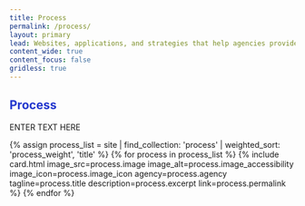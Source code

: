 ```yaml
---
title: Process
permalink: /process/
layout: primary
lead: Websites, applications, and strategies that help agencies provide excellent value to the public.
content_wide: true
content_focus: false
gridless: true
---
```


<style>
h2 {
  color:#2337CE;
}
</style>

<section class="nz-section background-gray">
<div class="nz-grid">
    <div class="nz-width-two-thirds">
      <h2 tabindex="0">Process</h2>
      <p>ENTER TEXT HERE</p>
    </div>
</div>

<div class="nz-grid">
  <section class="nz-section">
    <div class="nz-section-bottom">
      <div class="nz-flex nz-flex-wrap">
        {% assign process_list = site | find_collection: 'process' | weighted_sort: 'process_weight', 'title' %}
        {% for process in process_list %}
          {% include card.html
           image_src=process.image
           image_alt=process.image_accessibility
           image_icon=process.image_icon
           agency=process.agency
           tagline=process.title
           description=process.excerpt
           link=process.permalink
          %}
        {% endfor %}
      </div>
    </div>
  </section>
</div>
</section>
